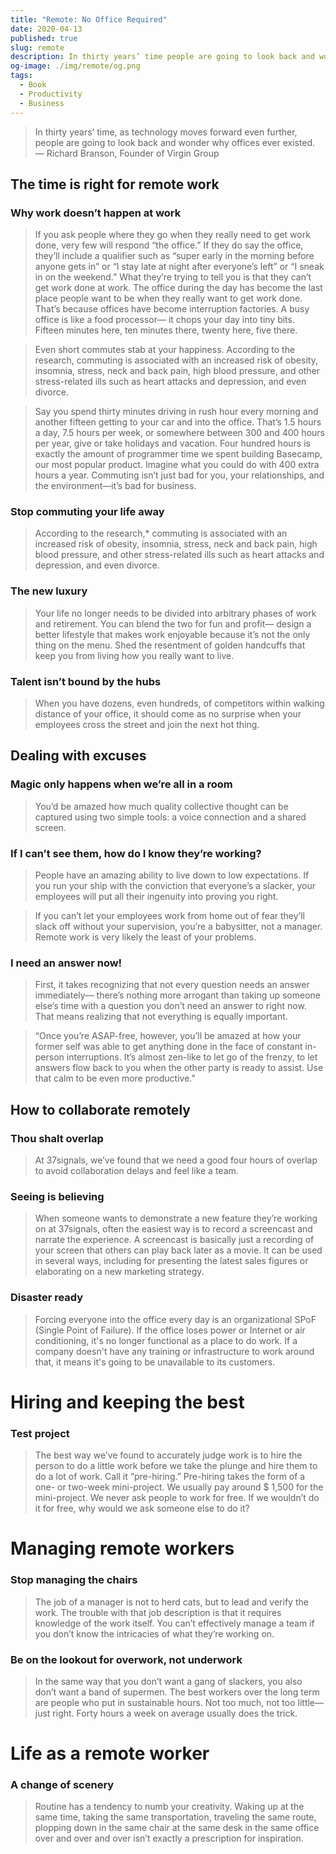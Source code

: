 ```yaml
---
title: "Remote: No Office Required"
date: 2020-04-13
published: true
slug: remote
description: In thirty years’ time people are going to look back and wonder why offices ever existed.
og-image: ./img/remote/og.png
tags:
  - Book
  - Productivity
  - Business
---
```


> In thirty years’ time, as technology moves forward even further, people are going to look back and wonder why offices ever existed.
> <br> — Richard Branson, Founder of Virgin Group

## The time is right for remote work

### Why work doesn’t happen at work

> If you ask people where they go when they really need to get work done, very few will respond “the office.” If they do say the office, they’ll include a qualifier such as “super early in the morning before anyone gets in” or “I stay late at night after everyone’s left” or “I sneak in on the weekend.” What they’re trying to tell you is that they can’t get work done at work. The office during the day has become the last place people want to be when they really want to get work done. That’s because offices have become interruption factories. A busy office is like a food processor— it chops your day into tiny bits. Fifteen minutes here, ten minutes there, twenty here, five there.

<span />

> Even short commutes stab at your happiness. According to the research, commuting is associated with an increased risk of obesity, insomnia, stress, neck and back pain, high blood pressure, and other stress-related ills such as heart attacks and depression, and even divorce.

<span />

> Say you spend thirty minutes driving in rush hour every morning and another fifteen getting to your car and into the office. That’s 1.5 hours a day, 7.5 hours per week, or somewhere between 300 and 400 hours per year, give or take holidays and vacation. Four hundred hours is exactly the amount of programmer time we spent building Basecamp, our most popular product. Imagine what you could do with 400 extra hours a year. Commuting isn’t just bad for you, your relationships, and the environment—it’s bad for business.

### Stop commuting your life away

> According to the research,\* commuting is associated with an increased risk of obesity, insomnia, stress, neck and back pain, high blood pressure, and other stress-related ills such as heart attacks and depression, and even divorce.

<!-- - It’s the technology, stupid
- Escaping 9am–5pm
- End of city monopoly -->

### The new luxury

> Your life no longer needs to be divided into arbitrary phases of work and retirement. You can blend the two for fun and profit— design a better lifestyle that makes work enjoyable because it’s not the only thing on the menu. Shed the resentment of golden handcuffs that keep you from living how you really want to live.

### Talent isn’t bound by the hubs

> When you have dozens, even hundreds, of competitors within walking distance of your office, it should come as no surprise when your employees cross the street and join the next hot thing.

<!-- - It’s not about the money
- But saving is always nice
- Not all or nothing
- Still a trade-off
- You’re probably already doing it -->

## Dealing with excuses

### Magic only happens when we’re all in a room

> You’d be amazed how much quality collective thought can be captured using two simple tools: a voice connection and a shared screen.

### If I can’t see them, how do I know they’re working?

> People have an amazing ability to live down to low expectations. If you run your ship with the conviction that everyone’s a slacker, your employees will put all their ingenuity into proving you right.

> If you can’t let your employees work from home out of fear they’ll slack off without your supervision, you’re a babysitter, not a manager. Remote work is very likely the least of your problems.

<!-- - People’s homes are full of distractions
- Only the office can be secure
- Who will answer the phone?
- Big business doesn’t do it, so why should we?
- Others would get jealous
- What about culture? -->

### I need an answer now!

> First, it takes recognizing that not every question needs an answer immediately— there’s nothing more arrogant than taking up someone else’s time with a question you don’t need an answer to right now. That means realizing that not everything is equally important.

> “Once you’re ASAP-free, however, you’ll be amazed at how your former self was able to get anything done in the face of constant in-person interruptions. It’s almost zen-like to let go of the frenzy, to let answers flow back to you when the other party is ready to assist. Use that calm to be even more productive.”

<!-- - But I’ll lose control
- We paid a lot of money for this office
- That wouldn’t work for our size or industry -->

## How to collaborate remotely

### Thou shalt overlap

> At 37signals, we’ve found that we need a good four hours of overlap to avoid collaboration delays and feel like a team.

### Seeing is believing

> When someone wants to demonstrate a new feature they’re working on at 37signals, often the easiest way is to record a screencast and narrate the experience. A screencast is basically just a recording of your screen that others can play back later as a movie. It can be used in several ways, including for presenting the latest sales figures or elaborating on a new marketing strategy.

<!-- - All out in the open
- The virtual water cooler
- Forward motion
- The work is what matters
- Not just for people who are out of town -->

### Disaster ready

> Forcing everyone into the office every day is an organizational SPoF (Single Point of Failure). If the office loses power or Internet or air conditioning, it's no longer functional as a place to do work. If a company doesn't have any training or infrastructure to work around that, it means it's going to be unavailable to its customers.

<!-- - Easy on the M&Ms -->

<!-- ## **Beware the dragons**

- Cabin fever
- Check-in, check-out
- Ergonomic basics
- Mind the gut
- The lone outpost
- Working with clients
- Taxes, accounting, laws, oh my! -->

# Hiring and keeping the best

<!-- - It’s a big world
- Life moves on
- Keep the good times going
- Seeking a human
- No parlor tricks
- The cost of thriving
- Great remote workers are simply great workers
- On writing well -->

### Test project

> The best way we’ve found to accurately judge work is to hire the person to do a little work before we take the plunge and hire them to do a lot of work. Call it “pre-hiring.” Pre-hiring takes the form of a one- or two-week mini-project. We usually pay around \$ 1,500 for the mini-project. We never ask people to work for free. If we wouldn’t do it for free, why would we ask someone else to do it?

<!-- - Meeting them in person
- Contractors know the drill -->

# Managing remote workers

<!-- - When’s the right time to go remote? -->

### Stop managing the chairs

> The job of a manager is not to herd cats, but to lead and verify the work. The trouble with that job description is that it requires knowledge of the work itself. You can’t effectively manage a team if you don’t know the intricacies of what they’re working on.

<!-- - Meetups and sprints
- Lessons from open source
- Level the playing field
- One-on-ones
- Remove the roadblocks -->

### Be on the lookout for overwork, not underwork

> In the same way that you don’t want a gang of slackers, you also don’t want a band of supermen. The best workers over the long term are people who put in sustainable hours. Not too much, not too little— just right. Forty hours a week on average usually does the trick.

<!-- - Using scarcity to your advantage -->

# Life as a remote worker

<!-- - Building a routine
- Morning remote, afternoon local
- Compute different
- Working alone in a crowd
- Staying motivated
- Nomadic freedom -->

### A change of scenery

> Routine has a tendency to numb your creativity. Waking up at the same time, taking the same transportation, traveling the same route, plopping down in the same chair at the same desk in the same office over and over and over isn’t exactly a prescription for inspiration.

<!-- - Family time
- No extra space at home
- Making sure you’re not ignored

## **Conclusion**

- The quaint old office
- Resources
- Acknowledgments -->
